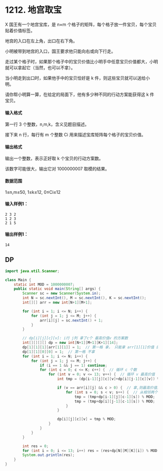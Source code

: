 # 1212. 地宫取宝

X 国王有一个地宫宝库，是 n×m 个格子的矩阵，每个格子放一件宝贝，每个宝贝贴着价值标签。

地宫的入口在左上角，出口在右下角。

小明被带到地宫的入口，国王要求他只能向右或向下行走。

走过某个格子时，如果那个格子中的宝贝价值比小明手中任意宝贝价值都大，小明就可以拿起它（当然，也可以不拿）。

当小明走到出口时，如果他手中的宝贝恰好是 k 件，则这些宝贝就可以送给小明。

请你帮小明算一算，在给定的局面下，他有多少种不同的行动方案能获得这 k 件宝贝。

#### 输入格式

第一行 3 个整数，n,m,k，含义见题目描述。

接下来 n 行，每行有 m 个整数 Ci 用来描述宝库矩阵每个格子的宝贝价值。

#### 输出格式

输出一个整数，表示正好取 k 个宝贝的行动方案数。

该数字可能很大，输出它对 1000000007 取模的结果。

#### 数据范围

1≤n,m≤50, 1≤k≤12, 0≤Ci≤12

#### 输入样例1：

```
2 3 2
1 2 3
2 1 5
```

#### 输出样例1：

```
14
```



## DP

```java
import java.util.Scanner;

class Main {
    static int MOD = 1000000007;
    public static void main(String[] args) {
        Scanner sc = new Scanner(System.in);
        int N = sc.nextInt(), M = sc.nextInt(), K = sc.nextInt();
        int[][] arr = new int[N+1][M+1];

        for (int i = 1; i <= N; i++) {
            for (int j = 1; j <= M; j++) {
                arr[i][j] = sc.nextInt() + 1;
            }
        }

        // dp[i][j][c][v]: i行 j列 拿了c个 最高价值v 的方案数
        int[][][][] dp = new int[N+1][M+1][K+1][14];
        dp[1][1][1][arr[1][1]] = 1;  // 第一格 拿， 只能拿 arr[1][1]价值 的一个东西
        dp[1][1][0][0] = 1;  // 第一格 不拿
        for (int i = 1; i <= N; i++) {
            for (int j = 1; j <= M; j++) {
                if (i == 1 && j == 1) continue;
                for (int c = 0; c <= K; c++) {  // 循环 c 个数
                    for (int v = 0; v <= 13; v++) {  // 循环 v 最高价值
                        int tmp = (dp[i-1][j][c][v]+dp[i][j-1][c][v]) % MOD;  // 不拿

                        if (v == arr[i][j] && c > 0) {  // 拿,则最高价值为当前arr[i][j]
                            for (int s = 0; s < v; s++) {  // 从相邻两个方向c-1,s<arr[i][j]的情况转移
                                tmp = (tmp+dp[i-1][j][c-1][s]) % MOD;
                                tmp = (tmp+dp[i][j-1][c-1][s]) % MOD;
                            }
                        }

                        dp[i][j][c][v] = tmp % MOD;
                    }
                }
            }
        }

        int res = 0;
        for (int i = 0; i <= 13; i++) res = (res+dp[N][M][K][i]) % MOD;
        System.out.println(res);
    }
}
```

